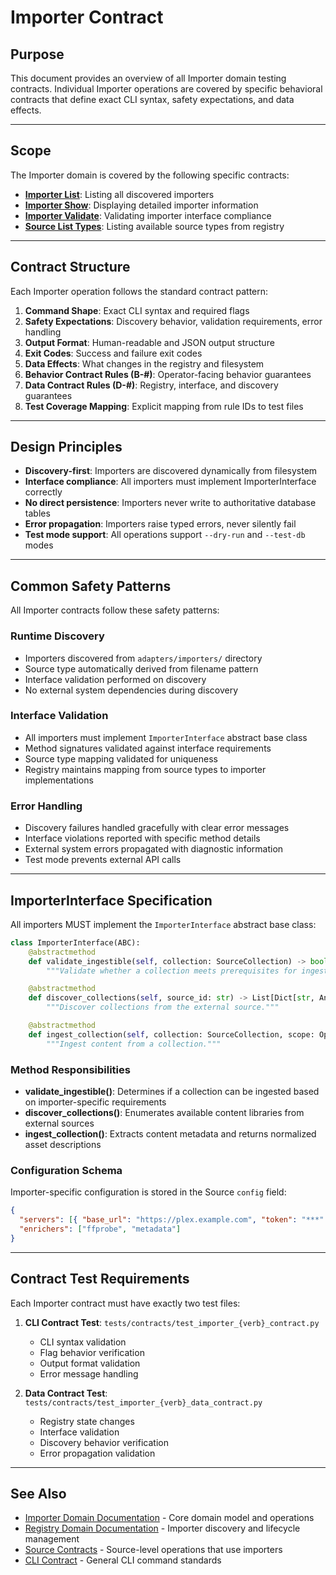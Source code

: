 # Importer Contract

## Purpose

This document provides an overview of all Importer domain testing contracts. Individual Importer operations are covered by specific behavioral contracts that define exact CLI syntax, safety expectations, and data effects.

---

## Scope

The Importer domain is covered by the following specific contracts:

- **[Importer List](ImporterList.md)**: Listing all discovered importers
- **[Importer Show](ImporterShow.md)**: Displaying detailed importer information
- **[Importer Validate](ImporterValidate.md)**: Validating importer interface compliance
- **[Source List Types](SourceListTypes.md)**: Listing available source types from registry

---

## Contract Structure

Each Importer operation follows the standard contract pattern:

1. **Command Shape**: Exact CLI syntax and required flags
2. **Safety Expectations**: Discovery behavior, validation requirements, error handling
3. **Output Format**: Human-readable and JSON output structure
4. **Exit Codes**: Success and failure exit codes
5. **Data Effects**: What changes in the registry and filesystem
6. **Behavior Contract Rules (B-#)**: Operator-facing behavior guarantees
7. **Data Contract Rules (D-#)**: Registry, interface, and discovery guarantees
8. **Test Coverage Mapping**: Explicit mapping from rule IDs to test files

---

## Design Principles

- **Discovery-first**: Importers are discovered dynamically from filesystem
- **Interface compliance**: All importers must implement ImporterInterface correctly
- **No direct persistence**: Importers never write to authoritative database tables
- **Error propagation**: Importers raise typed errors, never silently fail
- **Test mode support**: All operations support `--dry-run` and `--test-db` modes

---

## Common Safety Patterns

All Importer contracts follow these safety patterns:

### Runtime Discovery

- Importers discovered from `adapters/importers/` directory
- Source type automatically derived from filename pattern
- Interface validation performed on discovery
- No external system dependencies during discovery

### Interface Validation

- All importers must implement `ImporterInterface` abstract base class
- Method signatures validated against interface requirements
- Source type mapping validated for uniqueness
- Registry maintains mapping from source types to importer implementations

### Error Handling

- Discovery failures handled gracefully with clear error messages
- Interface violations reported with specific method details
- External system errors propagated with diagnostic information
- Test mode prevents external API calls

---

## ImporterInterface Specification

All importers MUST implement the `ImporterInterface` abstract base class:

```python
class ImporterInterface(ABC):
    @abstractmethod
    def validate_ingestible(self, collection: SourceCollection) -> bool:
        """Validate whether a collection meets prerequisites for ingestion."""

    @abstractmethod
    def discover_collections(self, source_id: str) -> List[Dict[str, Any]]:
        """Discover collections from the external source."""

    @abstractmethod
    def ingest_collection(self, collection: SourceCollection, scope: Optional[str] = None) -> Dict[str, Any]:
        """Ingest content from a collection."""
```

### Method Responsibilities

- **validate_ingestible()**: Determines if a collection can be ingested based on importer-specific requirements
- **discover_collections()**: Enumerates available content libraries from external sources
- **ingest_collection()**: Extracts content metadata and returns normalized asset descriptions

### Configuration Schema

Importer-specific configuration is stored in the Source `config` field:

```json
{
  "servers": [{ "base_url": "https://plex.example.com", "token": "***" }],
  "enrichers": ["ffprobe", "metadata"]
}
```

---

## Contract Test Requirements

Each Importer contract must have exactly two test files:

1. **CLI Contract Test**: `tests/contracts/test_importer_{verb}_contract.py`

   - CLI syntax validation
   - Flag behavior verification
   - Output format validation
   - Error message handling

2. **Data Contract Test**: `tests/contracts/test_importer_{verb}_data_contract.py`
   - Registry state changes
   - Interface validation
   - Discovery behavior verification
   - Error propagation validation

---

## See Also

- [Importer Domain Documentation](../domain/Importer.md) - Core domain model and operations
- [Registry Domain Documentation](../domain/Registry.md) - Importer discovery and lifecycle management
- [Source Contracts](Source.md) - Source-level operations that use importers
- [CLI Contract](README.md) - General CLI command standards
